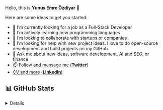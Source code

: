 Hello, this is **Yunus Emre Özdiyar** 👋

Here are some ideas to get you started:

- 🔭 I’m currently looking for a job as a Full-Stack Developer
- 🌱 I’m actively learning new programming languages
- 👯 I’m looking to collaborate with startups or companies
- 🤔 I’m looking for help with new project ideas. I love to do open-source development and build projects on my GitHub. 
- 💬 Ask me about new ideas, software development, AI and SEO, or finance 
- 📫 [Follow and message me (**Twitter**)](https://twitter.com/emreozdiyar)
-    [CV and more (**LinkedIn**)](https://linkedin.com/in/yunusemreozdiyar)

## 📊 GitHub Stats

<details>

![Anurag's GitHub stats](https://github-readme-stats.vercel.app/api?username=incendies&show_icons=true&theme=radical)

</details>
